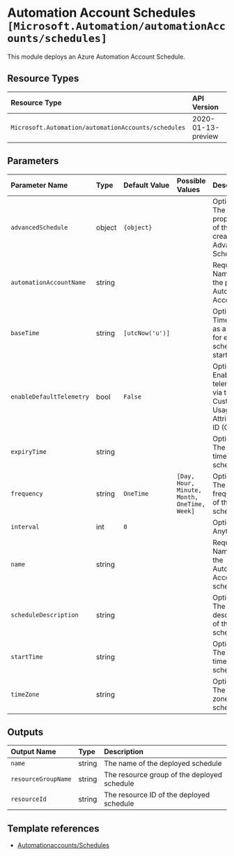 # Automation Account Schedules `[Microsoft.Automation/automationAccounts/schedules]`

This module deploys an Azure Automation Account Schedule.

## Resource Types

| Resource Type | API Version |
| :-- | :-- |
| `Microsoft.Automation/automationAccounts/schedules` | 2020-01-13-preview |

## Parameters

| Parameter Name | Type | Default Value | Possible Values | Description |
| :-- | :-- | :-- | :-- | :-- |
| `advancedSchedule` | object | `{object}` |  | Optional. The properties of the create Advanced Schedule. |
| `automationAccountName` | string |  |  | Required. Name of the parent Automation Account. |
| `baseTime` | string | `[utcNow('u')]` |  | Optional. Time used as a basis for e.g. the schedule start date. |
| `enableDefaultTelemetry` | bool | `False` |  | Optional. Enable telemetry via the Customer Usage Attribution ID (GUID). |
| `expiryTime` | string |  |  | Optional. The end time of the schedule. |
| `frequency` | string | `OneTime` | `[Day, Hour, Minute, Month, OneTime, Week]` | Optional. The frequency of the schedule. |
| `interval` | int | `0` |  | Optional. Anything |
| `name` | string |  |  | Required. Name of the Automation Account schedule. |
| `scheduleDescription` | string |  |  | Optional. The description of the schedule. |
| `startTime` | string |  |  | Optional. The start time of the schedule. |
| `timeZone` | string |  |  | Optional. The time zone of the schedule. |

## Outputs

| Output Name | Type | Description |
| :-- | :-- | :-- |
| `name` | string | The name of the deployed schedule |
| `resourceGroupName` | string | The resource group of the deployed schedule |
| `resourceId` | string | The resource ID of the deployed schedule |

## Template references

- [Automationaccounts/Schedules](https://docs.microsoft.com/en-us/azure/templates/Microsoft.Automation/2020-01-13-preview/automationAccounts/schedules)
